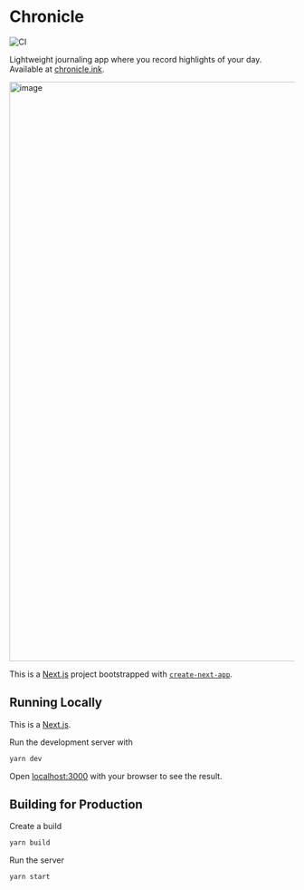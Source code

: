 # Chronicle

![CI](https://github.com/coffee-cup/chronicle/workflows/CI/badge.svg)

Lightweight journaling app where you record highlights of your day. Available at [chronicle.ink](https://chronicle.ink).

<img width="1022" alt="image" src="https://user-images.githubusercontent.com/3044853/78279047-dd3d5e80-750e-11ea-93b9-58f0dda1abc9.png">


This is a [Next.js](https://nextjs.org/) project bootstrapped with [`create-next-app`](https://github.com/zeit/next.js/tree/canary/packages/create-next-app).

## Running Locally

This is a [Next.js](https://nextjs.org/).

Run the development server with

```bash
yarn dev
```

Open [localhost:3000](http://localhost:3000) with your browser to see the result.

## Building for Production

Create a build

```bash
yarn build
```

Run the server

```bash
yarn start
```
